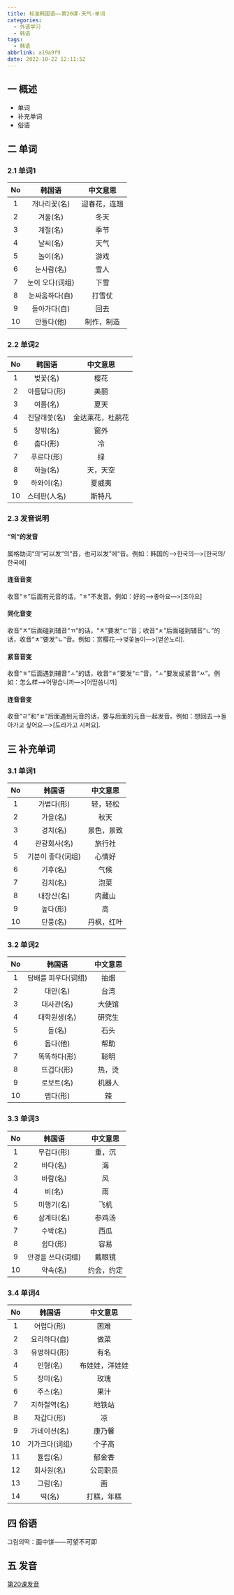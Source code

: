 ```yaml
---
title: 标准韩国语——第20课-天气-单词
categories:
  - 外语学习
  - 韩语
tags:
  - 韩语
abbrlink: a19a9f9
date: 2022-10-22 12:11:52
---
```

## 一 概述

* 单词
* 补充单词
* 俗语

<!--more-->

## 二 单词

### 2.1 单词1

|  No  |     韩国语      |   中文意思   |
| :--: | :-------------: | :----------: |
|  1   |  개나리꽃(名)   | 迎春花，连翘 |
|  2   |    겨울(名)     |     冬天     |
|  3   |    계절(名)     |     季节     |
|  4   |    날씨(名)     |     天气     |
|  5   |    놀이(名)     |     游戏     |
|  6   |   눈사람(名)    |     雪人     |
|  7   | 눈이 오다(词组) |     下雪     |
|  8   | 눈싸움하다(自)  |    打雪仗    |
|  9   |  돌아가다(自)   |     回去     |
|  10  |   만들다(他)    |  制作，制造  |

### 2.2 单词2

|  No  |    韩国语    |     中文意思     |
| :--: | :----------: | :--------------: |
|  1   |   벚꽃(名)   |       樱花       |
|  2   | 아름답다(形) |       美丽       |
|  3   |   여름(名)   |       夏天       |
|  4   | 진달래쏯(名) | 金达莱花，杜鹃花 |
|  5   |   창밖(名)   |       窗外       |
|  6   |   춥다(形)   |        冷        |
|  7   |  푸르다(形)  |        绿        |
|  8   |   하늘(名)   |     天，天空     |
|  9   |  하와이(名)  |      夏威夷      |
|  10  | 스테판(人名) |      斯特凡      |

### 2.3 发音说明

#### “의“的发音

属格助词“의“可以发“의“音，也可以发”에“音。例如：韩国的—>한국의—>[한국의/한국에]

#### 连音音变

收音“ㅎ”后面有元音的话，“ㅎ”不发音。例如：好的—>좋아요—>[조아요]

#### 同化音变

收音“ㅈ”后面碰到辅音“ㄲ”的话，“ㅈ”要发“ㄷ”音；收音“ㅊ”后面碰到辅音“ㄴ”的话，收音“ㅊ”要发“ㄴ”音。例如：赏樱花—>벚쏯놀이—>[벋쏜노리].

#### 紧音音变

收音“ㅎ”后面遇到辅音“ㅅ”的话，收音“ㅎ”要发“ㄷ”音，“ㅅ”要发成紧音“ㅆ”。例如：怎么样—>어떻습니까—>[어떧씀니까]

#### 连音音变

收音“ㄹ”和“ㅍ”后面遇到元音的话，要与后面的元音一起发音。例如：想回去—>돌아가고 싶어요—>[도라가고 시퍼요].

## 三 补充单词

### 3.1 单词1

|  No  |      韩国语       |  中文意思  |
| :--: | :---------------: | :--------: |
|  1   |    가볍다(形)     |  轻，轻松  |
|  2   |     가을(名)      |    秋天    |
|  3   |     경치(名)      | 景色，景致 |
|  4   |   관광회사(名)    |   旅行社   |
|  5   | 기분이 좋다(词组) |   心情好   |
|  6   |     기후(名)      |    气候    |
|  7   |     김치(名)      |    泡菜    |
|  8   |    내장산(名)     |   内藏山   |
|  9   |     높다(形)      |     高     |
|  10  |     단풍(名)      | 丹枫，红叶 |

### 3.2 单词2

|  No  |       韩国语        | 中文意思 |
| :--: | :-----------------: | :------: |
|  1   | 담배를 피우다(词组) |   抽烟   |
|  2   |      대만(名)       |   台湾   |
|  3   |     대사관(名)      |  大使馆  |
|  4   |    대학원생(名)     |  研究生  |
|  5   |       돌(名)        |   石头   |
|  6   |      돕다(他)       |   帮助   |
|  7   |    똑똑하다(形)     |   聪明   |
|  8   |     뜨겁다(形)      |  热，烫  |
|  9   |     로보트(名)      |  机器人  |
|  10  |      맵다(形)       |    辣    |

### 3.3 单词3

|  No  |      韩国语       |  中文意思  |
| :--: | :---------------: | :--------: |
|  1   |    무겁다(形)     |   重，沉   |
|  2   |     바다(名)      |     海     |
|  3   |     바람(名)      |     风     |
|  4   |      비(名)       |     雨     |
|  5   |    미행기(名)     |    飞机    |
|  6   |    삼계타(名)     |   参鸡汤   |
|  7   |     수박(名)      |    西瓜    |
|  8   |     쉽다(形)      |    容易    |
|  9   | 안경을 쓰다(词组) |   戴眼镜   |
|  10  |     약속(名)      | 约会，约定 |

### 3.4 单词4

|  No  |     韩国语     |    中文意思    |
| :--: | :------------: | :------------: |
|  1   |   어렵다(形)   |      困难      |
|  2   |  요리하다(自)  |      做菜      |
|  3   |  유명하다(形)  |      有名      |
|  4   |    인형(名)    | 布娃娃，洋娃娃 |
|  5   |    장미(名)    |      玫瑰      |
|  6   |    주스(名)    |      果汁      |
|  7   |  지하철역(名)  |     地铁站     |
|  8   |   차갑다(形)   |       凉       |
|  9   |  가네이션(名)  |     康乃馨     |
|  10  | 기가크다(词组) |     个子高     |
|  11  |    튤립(名)    |     郁金香     |
|  12  |   회사원(名)   |    公司职员    |
|  13  |    그림(名)    |       画       |
|  14  |     떡(名)     |   打糕，年糕   |

## 四 俗语

그림의떡：画中饼——可望不可即

## 五 发音

[第20课发音][1]



[1]:https://biz.cli.im/test/FU485326?coding=H58jAT&biz=1&qrurl=http%3A%2F%2Fqr31.cn%2FH58jAT&gtype=2